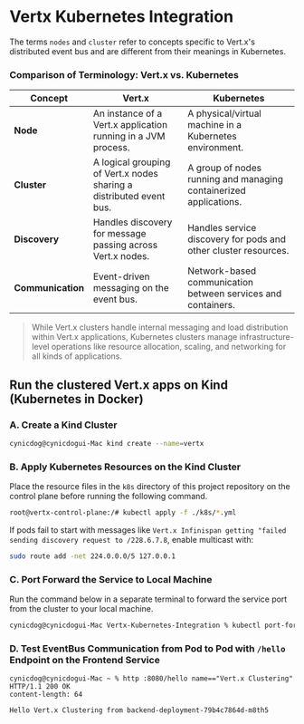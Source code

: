 # Vertx Kubernetes Integration 

The terms `nodes` and `cluster` refer to concepts specific to Vert.x's distributed event bus and are different from their meanings in Kubernetes.

### Comparison of Terminology: Vert.x vs. Kubernetes 

| **Concept**       | **Vert.x**                                                                 | **Kubernetes**                                                    |
|--------------------|---------------------------------------------------------------------------|-------------------------------------------------------------------|
| **Node**           | An instance of a Vert.x application running in a JVM process.            | A physical/virtual machine in a Kubernetes environment.           |
| **Cluster**        | A logical grouping of Vert.x nodes sharing a distributed event bus.      | A group of nodes running and managing containerized applications. |
| **Discovery**      | Handles discovery for message passing across Vert.x nodes.              | Handles service discovery for pods and other cluster resources.   |
| **Communication**  | Event-driven messaging on the event bus.                                | Network-based communication between services and containers.      |
> While Vert.x clusters handle internal messaging and load distribution within Vert.x applications, Kubernetes clusters manage infrastructure-level operations like resource allocation, scaling, and networking for all kinds of applications.

## Run the clustered Vert.x apps on Kind (Kubernetes in Docker)  

### A. Create a Kind Cluster

```bash
cynicdog@cynicdogui-Mac kind create --name=vertx 
```

### B. Apply Kubernetes Resources on the Kind Cluster 

Place the resource files in the `k8s` directory of this project repository on the control plane before running the following command.
```bash
root@vertx-control-plane:/# kubectl apply -f ./k8s/*.yml
```

If pods fail to start with messages like `Vert.x Infinispan getting "failed sending discovery request to /228.6.7.8`, enable multicast with:

```bash
sudo route add -net 224.0.0.0/5 127.0.0.1
```

### C. Port Forward the Service to Local Machine

Run the command below in a separate terminal to forward the service port from the cluster to your local machine.
```bash
cynicdog@cynicdogui-Mac Vertx-Kubernetes-Integration % kubectl port-forward service/frontend 8080:80 
```

### D. Test EventBus Communication from Pod to Pod with `/hello` Endpoint on the Frontend Service 
```
cynicdog@cynicdogui-Mac ~ % http :8080/hello name=="Vert.x Clustering"
HTTP/1.1 200 OK
content-length: 64

Hello Vert.x Clustering from backend-deployment-79b4c7864d-m8th5
```
